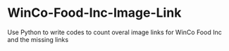 # WinCo-Food-Inc-Image-Link
Use Python to write codes to count overal image links for WinCo Food Inc and the missing links
